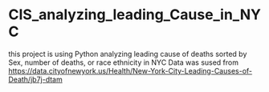 # CIS_analyzing_leading_Cause_in_NYC
this project is using Python analyzing leading cause of deaths sorted by Sex, number of deaths, or race ethnicity in NYC
Data was sused from https://data.cityofnewyork.us/Health/New-York-City-Leading-Causes-of-Death/jb7j-dtam

